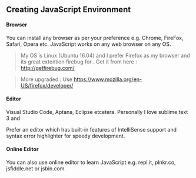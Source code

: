 ## Creating JavaScript Environment

#### Browser

You can install any browser as per your preference e.g. Chrome, FireFox, Safari, Opera etc. JavaScript works on any web browser on any OS.

> My OS is Linux (Ubuntu 16.04) and I prefer Firefox as my browser and its great extention firebug for . Get it from here : http://getfirebug.com/

> More upgraded : Use https://www.mozilla.org/en-US/firefox/developer/

#### Editor

Visual Studio Code, Aptana, Eclipse etcetera. Personally I love sublime text 3 and 

Prefer an editor which has built-in features of IntelliSense support and syntax error highlighter for speedy development.

#### Online Editor

You can also use online editor to learn JavaScript e.g. repl.it, plnkr.co, jsfiddle.net or jsbin.com. 

